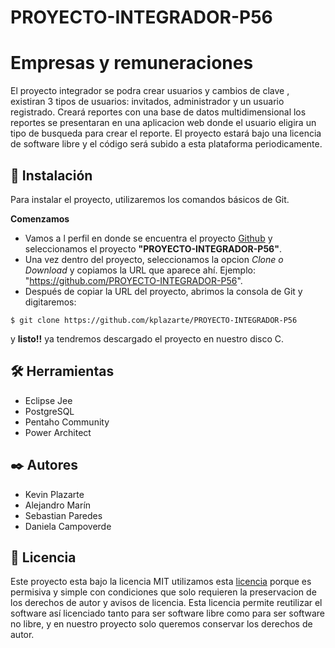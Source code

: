 # PROYECTO-INTEGRADOR-P56 
# Empresas y remuneraciones
El proyecto integrador se podra crear usuarios y cambios de clave , existiran 3 tipos de usuarios: invitados, administrador y un usuario registrado.
Creará reportes con una base de datos multidimensional los reportes se  presentaran en una aplicacion web donde el usuario eligira un tipo de busqueda
para crear el reporte.
El proyecto estará bajo una licencia de software libre y el código será subido a esta plataforma periodicamente.
## 🔧 Instalación
Para instalar el proyecto, utilizaremos los comandos básicos de Git.

**Comenzamos**
* Vamos a l perfil en donde se encuentra el proyecto [Github](http://github.com) y seleccionamos el proyecto **"PROYECTO-INTEGRADOR-P56"**.
* Una vez dentro del proyecto, seleccionamos la opcion _Clone o Download_ y copiamos la URL que aparece ahí. Ejemplo: "https://github.com/PROYECTO-INTEGRADOR-P56".
* Después de copiar la URL del proyecto, abrimos la consola de Git y digitaremos:
 ```
 $ git clone https://github.com/kplazarte/PROYECTO-INTEGRADOR-P56
  ```
  y **listo!!** ya tendremos descargado el proyecto en nuestro disco C.
## 🛠️ Herramientas
* Eclipse Jee
* PostgreSQL
* Pentaho Community
* Power Architect
## ✒️ Autores
* Kevin Plazarte
* Alejandro Marín
* Sebastian Paredes
* Daniela Campoverde
## 📄 Licencia
Este proyecto esta bajo la licencia MIT utilizamos esta [licencia](LICENCIA.md) porque es permisiva y simple con condiciones que solo requieren la
preservacion de los derechos de autor y avisos de licencia. Esta licencia permite reutilizar el software así licenciado tanto para ser software libre como para ser software no libre, y en nuestro proyecto solo queremos conservar los derechos de autor.
